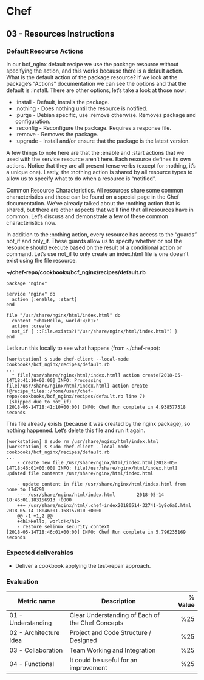 # Chef

## 03 - Resources Instructions

### Default Resource Actions

In our bcf_nginx default recipe we use the package resource without specifying the action, and this works because there is a default action. What is the default action of the package resource? If we look at the package’s “Actions” documentation we can see the options and that the default is :install. There are other options, let’s take a look at those now:

- :install - Default, installs the package.
- :nothing - Does nothing until the resource is notified.
- :purge - Debian specific, use :remove otherwise. Removes package and configuration.
- :reconfig - Reconfigure the package. Requires a response file.
- :remove - Removes the package.
- :upgrade - Install and/or ensure that the package is the latest version.

A few things to note here are that the :enable and :start actions that we used with the service resource aren’t here. Each resource defines its own actions. Notice that they are all present tense verbs (except for :nothing, it’s a unique one). Lastly, the :nothing action is shared by all resource types to allow us to specify what to do when a resource is “notified”.

Common Resource Characteristics.
All resources share some common characteristics and those can be found on a special page in the Chef documentation. We’ve already talked about the :nothing action that is shared, but there are other aspects that we’ll find that all resources have in common. Let’s discuss and demonstrate a few of these common characteristics now.

In addition to the :nothing action, every resource has access to the “guards” not_if and only_if. These guards allow us to specify whether or not the resource should execute based on the result of a conditional action or command. Let’s use not_if to only create an index.html file is one doesn’t exist using the file resource.

**~/chef-repo/cookbooks/bcf_nginx/recipes/default.rb**

```
package "nginx"

service "nginx" do
  action [:enable, :start]
end

file "/usr/share/nginx/html/index.html" do
  content "<h1>Hello, world!</h1>"
  action :create
  not_if { ::File.exists?("/usr/share/nginx/html/index.html") }
end
```

Let’s run this locally to see what happens (from ~/chef-repo):

```
[workstation] $ sudo chef-client --local-mode cookbooks/bcf_nginx/recipes/default.rb
...
  * file[/usr/share/nginx/html/index.html] action create[2018-05-14T18:41:10+00:00] INFO: Processing file[/usr/share/nginx/html/index.html] action create (@recipe_files::/home/user/chef-repo/cookbooks/bcf_nginx/recipes/default.rb line 7)
 (skipped due to not_if)
[2018-05-14T18:41:10+00:00] INFO: Chef Run complete in 4.938577518 seconds
```

This file already exists (because it was created by the nginx package), so nothing happened. Let’s delete this file and run it again.

```
[workstation] $ sudo rm /usr/share/nginx/html/index.html
[workstation] $ sudo chef-client --local-mode cookbooks/bcf_nginx/recipes/default.rb
...
    - create new file /usr/share/nginx/html/index.html[2018-05-14T18:46:01+00:00] INFO: file[/usr/share/nginx/html/index.html] updated file contents /usr/share/nginx/html/index.html

    - update content in file /usr/share/nginx/html/index.html from none to 17d291
    --- /usr/share/nginx/html/index.html        2018-05-14 18:46:01.183156913 +0000
    +++ /usr/share/nginx/html/.chef-index20180514-32741-1y8c6a6.html    2018-05-14 18:46:01.168157010 +0000
    @@ -1 +1,2 @@
    +<h1>Hello, world!</h1>
    - restore selinux security context
[2018-05-14T18:46:01+00:00] INFO: Chef Run complete in 5.796235169 seconds
```

### Expected deliverables
- Deliver a cookbook applying the test-repair approach.

### Evaluation

| Metric name | Description | % Value |
| ----------- |-------------| -------:|
| 01 - Understanding  | Clear Understanding of Each of the Chef Concepts | %25 |
| 02 - Architecture Idea   | Project and Code Structure / Designed | %25 |
| 03 - Collaboration   | Team Working and Integration | %25 |
| 04 - Functional   | It could be useful for an improvement | %25 |